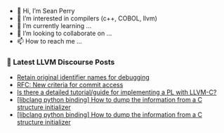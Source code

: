 - 👋 Hi, I’m Sean Perry
- 👀 I’m interested in compilers (c++, COBOL, llvm)
- 🌱 I’m currently learning ...
- 💞️ I’m looking to collaborate on ...
- 📫 How to reach me ...

<!---
s66perry/s66perry is a ✨ special ✨ repository because its `README.md` (this file) appears on your GitHub profile.
You can click the Preview link to take a look at your changes.
--->
### 📕 Latest LLVM Discourse Posts

<!-- DISCOURSE-LLVM:START -->
- [Retain original identifier names for debugging](https://discourse.llvm.org/t/retain-original-identifier-names-for-debugging/76417?page=2#post_21)
- [RFC: New criteria for commit access](https://discourse.llvm.org/t/rfc-new-criteria-for-commit-access/76290?page=5#post_86)
- [Is there a detailed tutorial/guide for implementing a PL with LLVM-C?](https://discourse.llvm.org/t/is-there-a-detailed-tutorial-guide-for-implementing-a-pl-with-llvm-c/76563#post_2)
- [[libclang python binding] How to dump the information from a C structure initializer](https://discourse.llvm.org/t/libclang-python-binding-how-to-dump-the-information-from-a-c-structure-initializer/76537#post_3)
- [[libclang python binding] How to dump the information from a C structure initializer](https://discourse.llvm.org/t/libclang-python-binding-how-to-dump-the-information-from-a-c-structure-initializer/76537#post_2)
<!-- DISCOURSE-LLVM:END -->
